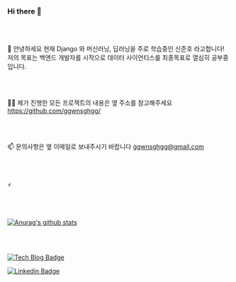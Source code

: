 ### Hi there 👋

<br>
<br>

🌱 안녕하세요 현재 Django 와 머신러닝, 딥러닝을 주로 학습중인 신준호 라고합니다! 
    저의 목표는 백엔드 개발자를 시작으로 데이터 사이언티스를 최종목표로 열심히 공부중입니다.

<br>
<br>

👨‍💻 제가 진행한 모든 프로젝트의 내용은 옆 주소를 참고해주세요 https://github.com/ggwnsghgg/

<br>
<br>

📫 문의사항은 옆 이메일로 보내주시기 바랍니다 ggwnsghgg@gmail.com 

<br>
<br>

⚡ 

<br>
<br>


 [![Anurag's github stats](https://github-readme-stats.vercel.app/api?username=ggwnsghgg)](https://github.com/anuraghazra/github-readme-stats)

<br>
<br>



[![Tech Blog Badge](http://img.shields.io/badge/-Tech%20blog-black?style=flat-square&logo=github&link=https://ggwnsghgg.github.io/)](https://ggwnsghgg.github.io/)
	
[![Linkedin Badge](https://img.shields.io/badge/-LinkedIn-blue?style=flat-square&logo=Linkedin&logoColor=white&link=https://www.linkedin.com/in/준호-신-1371971bb/)](https://www.linkedin.com/in/준호-신-1371971bb/)




<!-- 📝 I regulary write articles on https://chanmi-kim.github.io --!>
<!-- 💬 Ask me about anything whatever! Github, Hexo, Spring Boot, Java, Life, Game, and so on. --!>
<!-- 📄 Know about my experiences --!>
